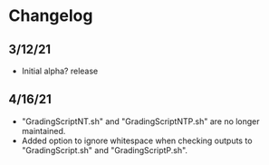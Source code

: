 # Changelog
## **3/12/21**  
- Initial alpha? release
## **4/16/21**
- "GradingScriptNT.sh" and "GradingScriptNTP.sh" are no longer maintained.
- Added option to ignore whitespace when checking outputs to "GradingScript.sh" and "GradingScriptP.sh".